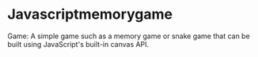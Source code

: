 # Javascriptmemorygame
Game: A simple game such as a memory game or snake game that can be built using JavaScript's built-in canvas API. 
